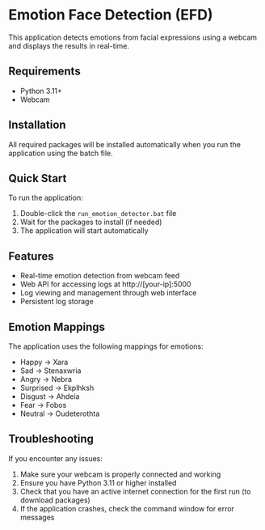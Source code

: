 # Emotion Face Detection (EFD)

This application detects emotions from facial expressions using a webcam and displays the results in real-time.

## Requirements

- Python 3.11+
- Webcam

## Installation

All required packages will be installed automatically when you run the application using the batch file.

## Quick Start

To run the application:

1. Double-click the `run_emotion_detector.bat` file
2. Wait for the packages to install (if needed)
3. The application will start automatically

## Features

- Real-time emotion detection from webcam feed
- Web API for accessing logs at http://[your-ip]:5000
- Log viewing and management through web interface
- Persistent log storage

## Emotion Mappings

The application uses the following mappings for emotions:

- Happy → Xara
- Sad → Stenaxwria
- Angry → Nebra
- Surprised → Ekplhksh
- Disgust → Ahdeia
- Fear → Fobos
- Neutral → Oudeterothta

## Troubleshooting

If you encounter any issues:

1. Make sure your webcam is properly connected and working
2. Ensure you have Python 3.11 or higher installed
3. Check that you have an active internet connection for the first run (to download packages)
4. If the application crashes, check the command window for error messages
